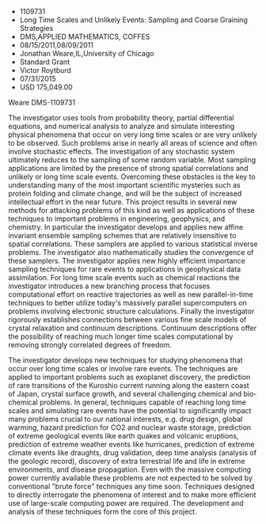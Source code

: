 
* 1109731
* Long Time Scales and Unlikely Events: Sampling and Coarse Graining Strategies
* DMS,APPLIED MATHEMATICS, COFFES
* 08/15/2011,08/09/2011
* Jonathan Weare,IL,University of Chicago
* Standard Grant
* Victor Roytburd
* 07/31/2015
* USD 175,049.00

Weare DMS-1109731

The investigator uses tools from probability theory, partial differential
equations, and numerical analysis to analyze and simulate interesting physical
phenomena that occur on very long time scales or are very unlikely to be
observed. Such problems arise in nearly all areas of science and often involve
stochastic effects. The investigation of any stochastic system ultimately
reduces to the sampling of some random variable. Most sampling applications are
limited by the presence of strong spatial correlations and unlikely or long time
scale events. Overcoming these obstacles is the key to understanding many of the
most important scientific mysteries such as protein folding and climate change,
and will be the subject of increased intellectual effort in the near future.
This project results in several new methods for attacking problems of this kind
as well as applications of these techniques to important problems in
engineering, geophysics, and chemistry. In particular the investigator develops
and applies new affine invariant ensemble sampling schemes that are relatively
insensitive to spatial correlations. These samplers are applied to various
statistical inverse problems. The investigator also mathematically studies the
convergence of these samplers. The investigator applies new highly efficient
importance sampling techniques for rare events to applications in geophysical
data assimilation. For long time scale events such as chemical reactions the
investigator introduces a new branching process that focuses computational
effort on reactive trajectories as well as new parallel-in-time techniques to
better utilize today's massively parallel supercomputers on problems involving
electronic structure calculations. Finally the investigator rigorously
establishes connections between various fine scale models of crystal relaxation
and continuum descriptions. Continuum descriptions offer the possibility of
reaching much longer time scales computational by removing strongly correlated
degrees of freedom.

The investigator develops new techniques for studying phenomena that occur over
long time scales or involve rare events. The techniques are applied to important
problems such as exoplanet discovery, the prediction of rare transitions of the
Kuroshio current running along the eastern coast of Japan, crystal surface
growth, and several challenging chemical and bio-chemical problems. In general,
techniques capable of reaching long time scales and simulating rare events have
the potential to significantly impact many problems crucial to our national
interests, e.g. drug design, global warming, hazard prediction for CO2 and
nuclear waste storage, prediction of extreme geological events like earth quakes
and volcanic eruptions, prediction of extreme weather events like hurricanes,
prediction of extreme climate events like draughts, drug validation, deep time
analysis (analysis of the geologic record), discovery of extra terrestrial life
and life in extreme environments, and disease propagation. Even with the massive
computing power currently available these problems are not expected to be solved
by conventional "brute force" techniques any time soon. Techniques designed to
directly interrogate the phenomena of interest and to make more efficient use of
large-scale computing power are required. The development and analysis of these
techniques form the core of this project.
